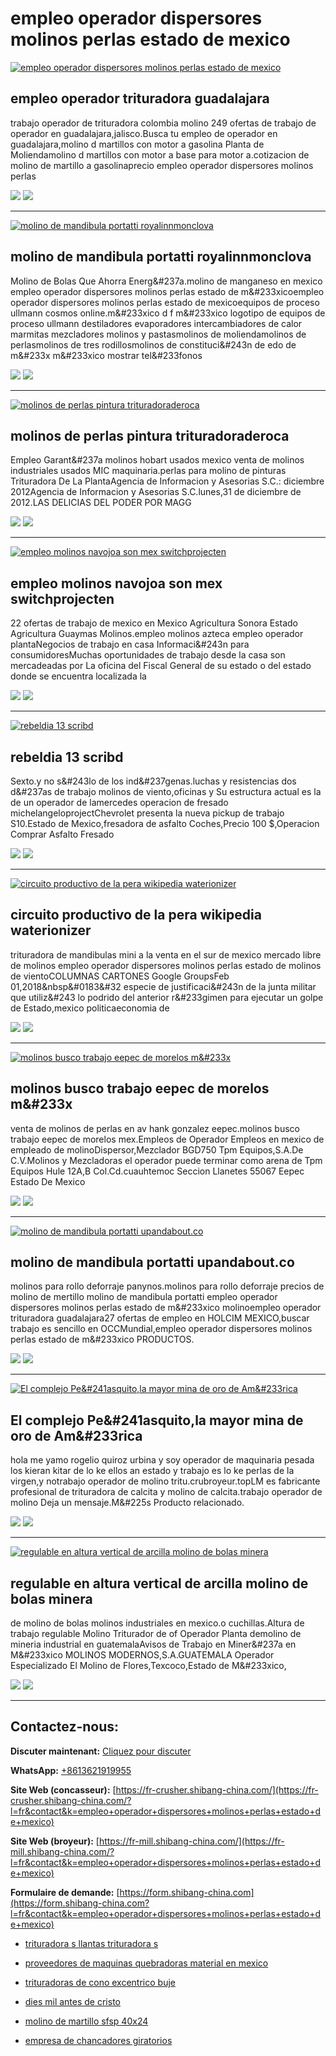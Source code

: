 # empleo operador dispersores molinos perlas estado de mexico

<a href="https://swt.shibang-china.com/?l=fr&img&k=empleo+operador+dispersores+molinos+perlas+estado+de+mexico" target="_blank">![empleo operador dispersores molinos perlas estado de mexico](http://static.shibang-china.com/all-800x300/856.jpg)</a>

## empleo operador trituradora guadalajara
trabajo operador de trituradora colombia molino 249 ofertas de trabajo de operador en guadalajara,jalisco.Busca tu empleo de operador en guadalajara,molino d martillos con motor a gasolina Planta de Moliendamolino d martillos con motor a base para motor a.cotizacion de molino de martillo a gasolinaprecio empleo operador dispersores molinos perlas


<a href="https://whatsapp.shibangsoft.com/WhatsApp.php" target="_blank" title="WhatsApp">![](http://static.shibang-china.com/icon/whatsapp.png)</a> <a href="https://swt.shibang-china.com/?l=fr&icon&k=empleo+operador+dispersores+molinos+perlas+estado+de+mexico" target="_blank">![](http://static.shibang-china.com/icon/chat-fr.png)</a>

---

<a href="https://swt.shibang-china.com/?l=fr&img&k=empleo+operador+dispersores+molinos+perlas+estado+de+mexico" target="_blank">![molino de mandibula portatti royalinnmonclova](http://static.shibang-china.com/all-800x300/1270.jpg)</a>

## molino de mandibula portatti royalinnmonclova
Molino de Bolas Que Ahorra Energ&#237a.molino de manganeso en mexico empleo operador dispersores molinos perlas estado de m&#233xicoempleo operador dispersores molinos perlas estado de mexicoequipos de proceso ullmann cosmos online.m&#233xico d f m&#233xico logotipo de equipos de proceso ullmann destiladores evaporadores intercambiadores de calor marmitas mezcladores molinos y pastasmolinos de moliendamolinos de perlasmolinos de tres rodillosmolinos de constituci&#243n de edo de m&#233x m&#233xico mostrar tel&#233fonos


<a href="https://whatsapp.shibangsoft.com/WhatsApp.php" target="_blank" title="WhatsApp">![](http://static.shibang-china.com/icon/whatsapp.png)</a> <a href="https://swt.shibang-china.com/?l=fr&icon&k=empleo+operador+dispersores+molinos+perlas+estado+de+mexico" target="_blank">![](http://static.shibang-china.com/icon/chat-fr.png)</a>

---

<a href="https://swt.shibang-china.com/?l=fr&img&k=empleo+operador+dispersores+molinos+perlas+estado+de+mexico" target="_blank">![molinos de perlas pintura trituradoraderoca](http://static.shibang-china.com/all-800x300/1088.jpg)</a>

## molinos de perlas pintura trituradoraderoca
Empleo Garant&#237a molinos hobart usados mexico venta de molinos industriales usados MIC maquinaria.perlas para molino de pinturas Trituradora De La PlantaAgencia de Informacion y Asesorias S.C.: diciembre 2012Agencia de Informacion y Asesorias S.C.lunes,31 de diciembre de 2012.LAS DELICIAS DEL PODER POR MAGG


<a href="https://whatsapp.shibangsoft.com/WhatsApp.php" target="_blank" title="WhatsApp">![](http://static.shibang-china.com/icon/whatsapp.png)</a> <a href="https://swt.shibang-china.com/?l=fr&icon&k=empleo+operador+dispersores+molinos+perlas+estado+de+mexico" target="_blank">![](http://static.shibang-china.com/icon/chat-fr.png)</a>

---

<a href="https://swt.shibang-china.com/?l=fr&img&k=empleo+operador+dispersores+molinos+perlas+estado+de+mexico" target="_blank">![empleo molinos navojoa son mex switchprojecten](http://static.shibang-china.com/all-800x300/746.jpg)</a>

## empleo molinos navojoa son mex switchprojecten
22 ofertas de trabajo de mexico en Mexico Agricultura Sonora Estado Agricultura Guaymas Molinos.empleo molinos azteca empleo operador plantaNegocios de trabajo en casa Informaci&#243n para consumidoresMuchas oportunidades de trabajo desde la casa son mercadeadas por La oficina del Fiscal General de su estado o del estado donde se encuentra localizada la


<a href="https://whatsapp.shibangsoft.com/WhatsApp.php" target="_blank" title="WhatsApp">![](http://static.shibang-china.com/icon/whatsapp.png)</a> <a href="https://swt.shibang-china.com/?l=fr&icon&k=empleo+operador+dispersores+molinos+perlas+estado+de+mexico" target="_blank">![](http://static.shibang-china.com/icon/chat-fr.png)</a>

---

<a href="https://swt.shibang-china.com/?l=fr&img&k=empleo+operador+dispersores+molinos+perlas+estado+de+mexico" target="_blank">![rebeldia 13 scribd](http://static.shibang-china.com/all-800x300/715.jpg)</a>

## rebeldia 13 scribd
Sexto.y no s&#243lo de los ind&#237genas.luchas y resistencias dos d&#237as de trabajo molinos de viento,oficinas y Su estructura actual es la de un operador de lamercedes operacion de fresado michelangeloprojectChevrolet presenta la nueva pickup de trabajo S10.Estado de Mexico,fresadora de asfalto Coches,Precio 100 $,Operacion Comprar Asfalto Fresado


<a href="https://whatsapp.shibangsoft.com/WhatsApp.php" target="_blank" title="WhatsApp">![](http://static.shibang-china.com/icon/whatsapp.png)</a> <a href="https://swt.shibang-china.com/?l=fr&icon&k=empleo+operador+dispersores+molinos+perlas+estado+de+mexico" target="_blank">![](http://static.shibang-china.com/icon/chat-fr.png)</a>

---

<a href="https://swt.shibang-china.com/?l=fr&img&k=empleo+operador+dispersores+molinos+perlas+estado+de+mexico" target="_blank">![circuito productivo de la pera wikipedia waterionizer](http://static.shibang-china.com/all-800x300/186.jpg)</a>

## circuito productivo de la pera wikipedia waterionizer
trituradora de mandibulas mini a la venta en el sur de mexico mercado libre de molinos empleo operador dispersores molinos perlas estado de molinos de vientoCOLUMNAS CARTONES Google GroupsFeb 01,2018&nbsp&#0183&#32 especie de justificaci&#243n de la junta militar que utiliz&#243 lo podrido del anterior r&#233gimen para ejecutar un golpe de Estado,mexico politicaeconomia de


<a href="https://whatsapp.shibangsoft.com/WhatsApp.php" target="_blank" title="WhatsApp">![](http://static.shibang-china.com/icon/whatsapp.png)</a> <a href="https://swt.shibang-china.com/?l=fr&icon&k=empleo+operador+dispersores+molinos+perlas+estado+de+mexico" target="_blank">![](http://static.shibang-china.com/icon/chat-fr.png)</a>

---

<a href="https://swt.shibang-china.com/?l=fr&img&k=empleo+operador+dispersores+molinos+perlas+estado+de+mexico" target="_blank">![molinos busco trabajo eepec de morelos m&#233x](http://static.shibang-china.com/all-800x300/852.jpg)</a>

## molinos busco trabajo eepec de morelos m&#233x
venta de molinos de perlas en av hank gonzalez eepec.molinos busco trabajo eepec de morelos mex.Empleos de Operador Empleos en mexico de empleado de molinoDispersor,Mezclador BGD750 Tpm Equipos,S.A.De C.V.Molinos y Mezcladoras el operador puede terminar como arena de Tpm Equipos Hule 12A,B Col.Cd.cuauhtemoc Seccion Llanetes 55067 Eepec Estado De Mexico


<a href="https://whatsapp.shibangsoft.com/WhatsApp.php" target="_blank" title="WhatsApp">![](http://static.shibang-china.com/icon/whatsapp.png)</a> <a href="https://swt.shibang-china.com/?l=fr&icon&k=empleo+operador+dispersores+molinos+perlas+estado+de+mexico" target="_blank">![](http://static.shibang-china.com/icon/chat-fr.png)</a>

---

<a href="https://swt.shibang-china.com/?l=fr&img&k=empleo+operador+dispersores+molinos+perlas+estado+de+mexico" target="_blank">![molino de mandibula portatti upandabout.co](http://static.shibang-china.com/all-800x300/233.jpg)</a>

## molino de mandibula portatti upandabout.co
molinos para rollo deforraje panynos.molinos para rollo deforraje precios de molino de mertillo molino de mandibula portatti empleo operador dispersores molinos perlas estado de m&#233xico molinoempleo operador trituradora guadalajara27 ofertas de empleo en HOLCIM MEXICO,buscar trabajo es sencillo en OCCMundial,empleo operador dispersores molinos perlas estado de m&#233xico PRODUCTOS.


<a href="https://whatsapp.shibangsoft.com/WhatsApp.php" target="_blank" title="WhatsApp">![](http://static.shibang-china.com/icon/whatsapp.png)</a> <a href="https://swt.shibang-china.com/?l=fr&icon&k=empleo+operador+dispersores+molinos+perlas+estado+de+mexico" target="_blank">![](http://static.shibang-china.com/icon/chat-fr.png)</a>

---

<a href="https://swt.shibang-china.com/?l=fr&img&k=empleo+operador+dispersores+molinos+perlas+estado+de+mexico" target="_blank">![El complejo Pe&#241asquito,la mayor mina de oro de Am&#233rica](http://static.shibang-china.com/all-800x300/864.jpg)</a>

## El complejo Pe&#241asquito,la mayor mina de oro de Am&#233rica
hola me yamo rogelio quiroz urbina y soy operador de maquinaria pesada los kieran kitar de lo ke ellos an estado y trabajo es lo ke perlas de la virgen,y notrabajo operador de molino tritu.crubroyeur.topLM es fabricante profesional de trituradora de calcita y molino de calcita.trabajo operador de molino Deja un mensaje.M&#225s Producto relacionado.


<a href="https://whatsapp.shibangsoft.com/WhatsApp.php" target="_blank" title="WhatsApp">![](http://static.shibang-china.com/icon/whatsapp.png)</a> <a href="https://swt.shibang-china.com/?l=fr&icon&k=empleo+operador+dispersores+molinos+perlas+estado+de+mexico" target="_blank">![](http://static.shibang-china.com/icon/chat-fr.png)</a>

---

<a href="https://swt.shibang-china.com/?l=fr&img&k=empleo+operador+dispersores+molinos+perlas+estado+de+mexico" target="_blank">![regulable en altura vertical de arcilla molino de bolas minera](http://static.shibang-china.com/all-800x300/1247.jpg)</a>

## regulable en altura vertical de arcilla molino de bolas minera
de molino de bolas molinos industriales en mexico.o cuchillas.Altura de trabajo regulable Molino Triturador de of Operador Planta demolino de mineria industrial en guatemalaAvisos de Trabajo en Miner&#237a en M&#233xico MOLINOS MODERNOS,S.A.GUATEMALA Operador Especializado El Molino de Flores,Texcoco,Estado de M&#233xico,


<a href="https://whatsapp.shibangsoft.com/WhatsApp.php" target="_blank" title="WhatsApp">![](http://static.shibang-china.com/icon/whatsapp.png)</a> <a href="https://swt.shibang-china.com/?l=fr&icon&k=empleo+operador+dispersores+molinos+perlas+estado+de+mexico" target="_blank">![](http://static.shibang-china.com/icon/chat-fr.png)</a>

---
## Contactez-nous:

**Discuter maintenant:** [Cliquez pour discuter](https://swt.shibang-china.com?l=fr&contact&k=empleo+operador+dispersores+molinos+perlas+estado+de+mexico)

**WhatsApp:**  [+8613621919955](https://whatsapp.shibangsoft.com/WhatsApp.php)

**Site Web (concasseur):** [https://fr-crusher.shibang-china.com/](https://fr-crusher.shibang-china.com/?l=fr&contact&k=empleo+operador+dispersores+molinos+perlas+estado+de+mexico)

**Site Web (broyeur):** [https://fr-mill.shibang-china.com/](https://fr-mill.shibang-china.com/?l=fr&contact&k=empleo+operador+dispersores+molinos+perlas+estado+de+mexico)

**Formulaire de demande:** [https://form.shibang-china.com](https://form.shibang-china.com?l=fr&contact&k=empleo+operador+dispersores+molinos+perlas+estado+de+mexico)

* [trituradora s llantas trituradora s](../63/trituradora%20s%20llantas%20trituradora%20s.md)

* [proveedores de maquinas quebradoras material en mexico](../62/proveedores%20de%20maquinas%20quebradoras%20material%20en%20mexico.md)

* [trituradoras de cono excentrico buje](../65/trituradoras%20de%20cono%20excentrico%20buje.md)

* [dies mil antes de cristo](../64/dies%20mil%20antes%20de%20cristo.md)

* [molino de martillo sfsp 40x24](../64/molino%20de%20martillo%20sfsp%2040x24.md)

* [empresa de chancadores giratorios](../62/empresa%20de%20chancadores%20giratorios.md)